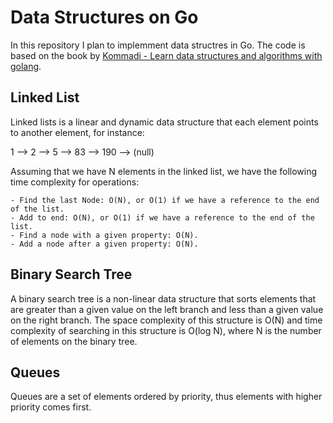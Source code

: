 # Data Structures on Go

In this repository I plan to implemment data structres in Go. The code is based on the book
by [Kommadi - Learn data structures and algorithms with golang](https://www.packtpub.com/product/learn-data-structures-and-algorithms-with-golang/9781789618501).


## Linked List

Linked lists is a linear and dynamic data structure that each element points to another element, for instance:

1 --> 2 --> 5 --> 83 --> 190 --> (null)

Assuming that we have N elements in the linked list, we have the following time complexity for operations:

    - Find the last Node: O(N), or O(1) if we have a reference to the end of the list.
    - Add to end: O(N), or O(1) if we have a reference to the end of the list.
    - Find a node with a given property: O(N).
    - Add a node after a given property: O(N).

## Binary Search Tree

A binary search tree is a non-linear data structure that sorts elements that are greater than a given
value on the left branch and less than a given value on the right branch. The space complexity of this
structure is O(N) and time complexity of searching in this structure is O(log N), where N is the number
of elements on the binary tree.

## Queues

Queues are a set of elements ordered by priority, thus elements with higher priority comes first.
